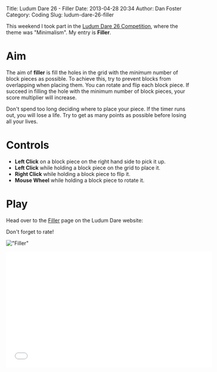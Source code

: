 Title: Ludum Dare 26 - Filler
Date: 2013-04-28 20:34
Author: Dan Foster
Category: Coding
Slug: ludum-dare-26-filler

This weekend I took part in the [Ludum Dare 26 Competition](http://www.ludumdare.com/compo/), where the
theme was "Minimalism". My entry is **Filler**.

Aim
===

The aim of **filler** is fill the holes in the grid with the *minimum*
number of block pieces as possible. To achieve this, try to prevent
blocks from overlapping when placing them. You can rotate and flip each
block piece. If succeed in filling the hole with the minimum number of
block pieces, your score multiplier will increase.

Don't spend too long deciding where to place your piece. If the timer
runs out, you will lose a life. Try to get as many points as possible
before losing all your lives.

Controls
========

-   **Left Click** on a block piece on the right hand side to pick it
    up.
-   **Left Click** while holding a block piece on the grid to place it.
-   **Right Click** while holding a block piece to flip it.
-   **Mouse Wheel** while holding a block piece to rotate it.

Play
====

Head over to the [Filler](http://www.ludumdare.com/compo/ludum-dare-26/?action=preview&uid=21517) page on the Ludum Dare website:


Don't forget to rate!

!["Filler"](http://www.zem.org.uk/projects/filler/screenshots/7.png)

<iframe width="560" height="315" src="//www.youtube.com/embed/6tdGMXD6p-s?rel=0" frameborder="0" allowfullscreen></iframe> 
